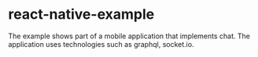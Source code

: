 # react-native-example

The example shows part of a mobile application that implements chat. The application uses technologies such as graphql, socket.io.
